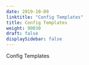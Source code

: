 ```yaml
---
date: 2019-10-09
linktitle: "Config Templates"
title: Config Templates
weight: 90030
draft: false
displaySidebar: false
---
```


Config Templates